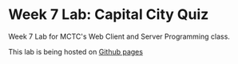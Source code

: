 # Week 7 Lab: Capital City Quiz

Week 7 Lab for MCTC's Web Client and Server Programming class.

This lab is being hosted on [Github pages](https://mostlyrice.github.io/Week-7-Lab/)
